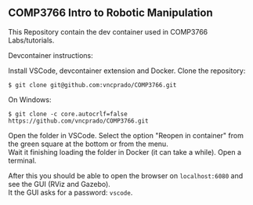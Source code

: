 COMP3766 Intro to Robotic Manipulation 
-------------------------------------

This Repository contain the dev container used in COMP3766 Labs/tutorials.

Devcontainer instructions:

Install VSCode, devcontainer extension and Docker.
Clone the repository:

    $ git clone git@github.com:vncprado/COMP3766.git

On Windows:

    $ git clone -c core.autocrlf=false https://github.com/vncprado/COMP3766.git

Open the folder in VSCode.
Select the option "Reopen in container" from the green square at the bottom or from the menu.  
Wait it finishing loading the folder in Docker (it can take a while).
Open a terminal. 

After this you should be able to open the browser on `localhost:6080` and see the GUI (RViz and Gazebo).  
It the GUI asks for a password: `vscode`.  

